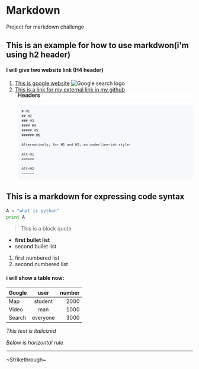 # Markdown
Project for markdown challenge
## This is an example for how to use markdwon(i'm using h2 header)
#### I will give two website link (H4 header)

1. [This is google website](https://www.google.com)
![Google search logo](https://storage.googleapis.com/gd-wagtail-prod-assets/original_images/evolving_google_identity_share.jpg)
2. [This is a link for my external link in my github](https://github.com/cnhuijiang/Markdown/blob/master/External%20link.mkd)
![link for another mkd](https://github.com/cnhuijiang/Markdown/blob/master/Markdown%20for%20header.png)

## This is a markdown for expressing code syntax
```python
A = "what is python"
print A
```
> This is a block quote
* **first bullet list**
* second bullet list
1. first numbered list
2. second numbered list
#### i will show a table now:
| Google        | user           | number  |
| ------------- |:-------------: | -----:   |
| Map           | student        |  2000    |
| Video         | man            |  1000    |
| Search        | everyone       |  3000    |

*This text is italicized*

*Below is horizontal rule*

-----

~Strikethrough~
